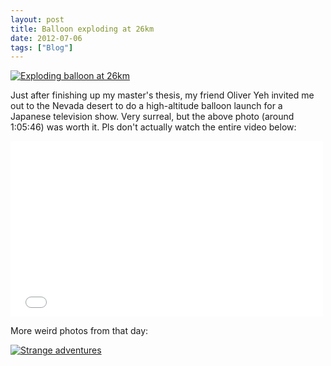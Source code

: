 ```yaml
---
layout: post
title: Balloon exploding at 26km
date: 2012-07-06
tags: ["Blog"]
---
```


[![Exploding balloon at 26km](7515183496_05b9abc099.jpg)](http://www.flickr.com/photos/jeffreywarren/7515183496/ "Exploding balloon at 26km by jeferonix, on Flickr")

Just after finishing up my master's thesis, my friend Oliver Yeh invited me out to the Nevada desert to do a high-altitude balloon launch for a Japanese television show. Very surreal, but the above photo (around 1:05:46) was worth it. Pls don't actually watch the entire video below:

<iframe width="500" height="281" src="Tk0y0UqH_Vw" frameborder="0" allowfullscreen></iframe>

More weird photos from that day: 

[![Strange adventures](4897945257_e65cc4edb0.jpg)](http://www.flickr.com/photos/jeffreywarren/4897945257/ "Strange adventures by jeferonix, on Flickr")